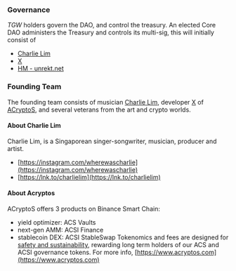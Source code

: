 ### Governance

*TGW* holders govern the DAO, and control the treasury. 
An elected Core DAO administers the Treasury and controls its multi-sig, this will initially consist of 
* [Charlie Lim](https://twitter.com/wherewascharlie)
* [X](https://twitter.com/acryptosx)
* [HM - unrekt.net](https://twitter.com/getunrekt)


### Founding Team

The founding team consists of musician [Charlie Lim](https://twitter.com/wherewascharlie), developer [X](https://twitter.com/acryptosx) of [ACryptoS](https://acryptos.com), and several veterans from the art and crypto worlds.

#### About Charlie Lim
Charlie Lim, is a Singaporean singer-songwriter, musician, producer and artist.
* [https://instagram.com/wherewascharlie](https://instagram.com/wherewascharlie)
* [https://lnk.to/charlielim](https://lnk.to/charlielim)

#### About Acryptos
ACryptoS offers 3 products on Binance Smart Chain: 
* yield optimizer: ACS Vaults
* next-gen AMM: ACSI Finance
* stablecoin DEX: ACSI StableSwap
Tokenomics and fees are designed for [safety and sustainability](https://medium.com/acryptos/what-sets-acryptos-apart-d6345e2f5d7f), rewarding long term holders of our ACS and ACSI governance tokens.
For more info, [https://www.acryptos.com](https://www.acryptos.com)
